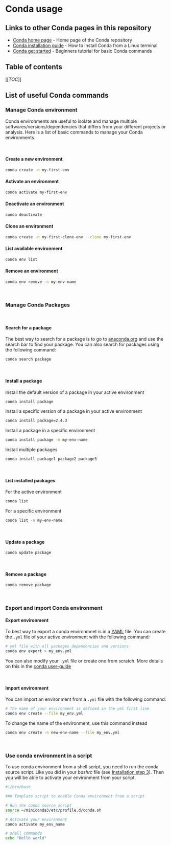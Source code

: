 # Conda usage

## Links to other Conda pages in this repository

- [Conda home page](/Conda) - Home page of the Conda repository
- [Conda installation guide](/Conda/conda_installation_guide.md) - How to install Conda from a Linux terminal
- [Conda get started](/Conda/conda_get_started.md) - Beginners tutorial for basic Conda commands

## Table of contents

[[_TOC_]]

## List of useful Conda commands

### Manage Conda environment

Conda environments are useful to isolate and manage multiple softwares/versions/dependencies that differs from your different projects or analysis. Here is a list of basic commands to manage your Conda environments.

<br>

#### Create a new environment

```bash
conda create -n my-first-env
```

#### Activate an environment

```bash
conda activate my-first-env
```

#### Deactivate an environment

```bash
conda deactivate
```

#### Clone an environment

```bash
conda create -n my-first-clone-env --clone my-first-env
```

#### List available environment

```bash
conda env list
```

#### Remove an environment

```bash
conda env remove -n my-env-name
```

<br>

### Manage Conda Packages

<br>

#### Search for a package

The best way to search for a package is to go to [anaconda.org](https://anaconda.org/) and use the search bar to find your package. You can also search for packages using the following command:

```bash
conda search package
```

<br>

#### Install a package

Install the default version of a package in your active environment

```bash
conda install package
```

Install a specific version of a package in your active environment

```bash
conda install package=2.4.3
```

Install a package in a specific environment

```bash
conda install package -n my-env-name
```

Install multiple packages

```bash
conda install package1 package2 package3
```

<br>

#### List installed packages

For the active environment

```bash
conda list
```

For a specific environment

```bash
conda list -n my-env-name
```

<br>

#### Update a package

```bash
conda update package
```

<br>

#### Remove a package

```bash
conda remove package
```

<br>

### Export and import Conda environment

#### Export environment

To best way to export a conda environmnet is in a [YAML](https://en.wikipedia.org/wiki/YAML) file. You can create the `.yml` file of your active environment with the following command:

```bash
# yml file with all packages dependencies and versions
conda env export > my_env.yml

```

You can also modify your `.yml` file or create one from scratch. More details on this in the [conda user-guide](https://conda.io/projects/conda/en/latest/user-guide/tasks/manage-environments.html#create-env-file-manually)

<br>

#### Import environment

You can import an environment from a `.yml` file with the following command:

```bash
# The name of your environment is defined in the yml first line
conda env create --file my_env.yml
```

To change the name of the environment, use this command instead

```bash
conda env create -n new-env-name --file my_env.yml
```

<br>

### Use conda environment in a script

To use conda environment from a shell script, you need to run the conda source script. Like you did in your *bashrc* file (see [Installation step 3](#installation)). Then you will be able to activate your environment from your script.

```bash
#!/bin/bash

### Template script to enable Conda environment from a script

# Run the conda source script
source ~/miniconda3/etc/profile.d/conda.sh

# Activate your environment
conda activate my_env_name

# shell commands
echo "Hello world"
```
